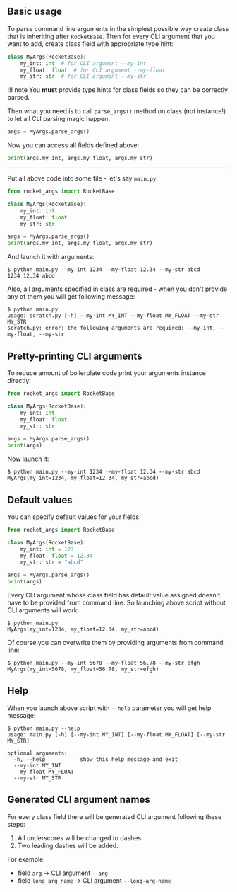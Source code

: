 ## Basic usage

To parse command line arguments in the simplest possible way create class that is inheriting after `RocketBase`. Then
for every CLI argument that you want to add, create class field with appropriate type hint:
```python
class MyArgs(RocketBase):
    my_int: int  # for CLI argument --my-int
    my_float: float  # for CLI argument --my-float
    my_str: str  # for CLI argument --my-str
```

!!! note
    You **must** provide type hints for class fields so they can be correctly parsed.

Then what you need is to call `parse_args()` method on class (not instance!) to let all CLI parsing magic
happen:
```python
args = MyArgs.parse_args()
```

Now you can access all fields defined above:
```python
print(args.my_int, args.my_float, args.my_str)
```

---

Put all above code into some file - let's say `main.py`:
```python
from rocket_args import RocketBase

class MyArgs(RocketBase):
    my_int: int
    my_float: float
    my_str: str

args = MyArgs.parse_args()
print(args.my_int, args.my_float, args.my_str)
```

And launch it with arguments:
```
$ python main.py --my-int 1234 --my-float 12.34 --my-str abcd
1234 12.34 abcd
```

Also, all arguments specified in class are required - when you don't provide any of them you will get following message:
```
$ python main.py
usage: scratch.py [-h] --my-int MY_INT --my-float MY_FLOAT --my-str MY_STR
scratch.py: error: the following arguments are required: --my-int, --my-float, --my-str
```

## Pretty-printing CLI arguments

To reduce amount of boilerplate code print your arguments instance directly:
```python
from rocket_args import RocketBase

class MyArgs(RocketBase):
    my_int: int
    my_float: float
    my_str: str

args = MyArgs.parse_args()
print(args)
```

Now launch it:
```
$ python main.py --my-int 1234 --my-float 12.34 --my-str abcd
MyArgs(my_int=1234, my_float=12.34, my_str=abcd)
```

## Default values

You can specify default values for your fields:
```python
from rocket_args import RocketBase

class MyArgs(RocketBase):
    my_int: int = 123
    my_float: float = 12.34
    my_str: str = "abcd"

args = MyArgs.parse_args()
print(args)
```

Every CLI argument whose class field has default value assigned doesn't have to be provided from command line. So
launching above script without CLI arguments will work:
```
$ python main.py
MyArgs(my_int=1234, my_float=12.34, my_str=abcd)
```

Of course you can overwrite them by providing arguments from command line:
```
$ python main.py --my-int 5678 --my-float 56.78 --my-str efgh
MyArgs(my_int=5678, my_float=56.78, my_str=efgh)
```

## Help

When you launch above script with `--help` parameter you will get help message:
```
$ python main.py --help
usage: main.py [-h] [--my-int MY_INT] [--my-float MY_FLOAT] [--my-str MY_STR]

optional arguments:
  -h, --help           show this help message and exit
  --my-int MY_INT
  --my-float MY_FLOAT
  --my-str MY_STR
```

## Generated CLI argument names

For every class field there will be generated CLI argument following these steps:

1. All underscores will be changed to dashes.
1. Two leading dashes will be added.

For example:

* field `arg` -> CLI argument `--arg`
* field `long_arg_name` -> CLI argument `--long-arg-name`
